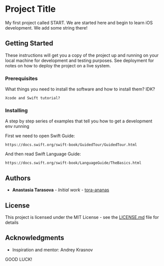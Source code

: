 # Project Title

My first project called START. We are started here and begin to learn iOS development.
We add some string there!

## Getting Started

These instructions will get you a copy of the project up and running on your local machine for development and testing purposes. See deployment for notes on how to deploy the project on a live system.

### Prerequisites

What things you need to install the software and how to install them? IDK? 

```
Xcode and Swift tutorial?
```

### Installing

A step by step series of examples that tell you how to get a development env running

First we need to open Swift Guide: 

```
https://docs.swift.org/swift-book/GuidedTour/GuidedTour.html
```

And then read Swift Language Guide:

```
https://docs.swift.org/swift-book/LanguageGuide/TheBasics.html
```

## Authors

* **Anastasia Tarasova** - *Initial work* - [tora-ananas](https://github.com/tora-ananas)

## License

This project is licensed under the MIT License - see the [LICENSE.md](LICENSE.md) file for details

## Acknowledgments

* Inspiration and mentor: Andrey Krasnov

GOOD LUCK!
